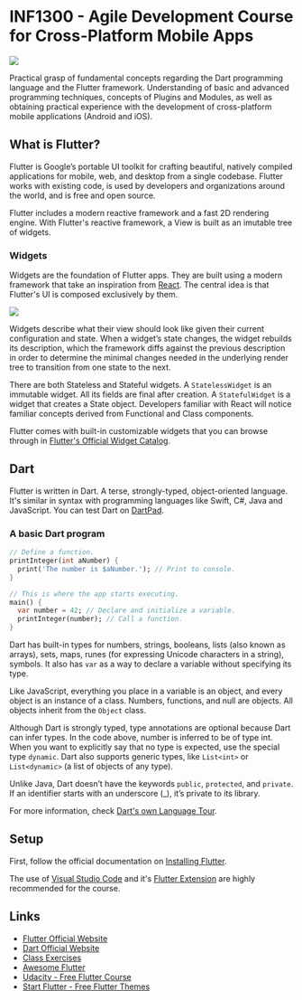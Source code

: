 # INF1300 - Agile Development Course for Cross-Platform Mobile Apps 

![](https://miro.medium.com/max/3200/0*LjBPCQFGjmSJ6D46.png)

Practical grasp of fundamental concepts regarding the Dart programming language and the Flutter framework. Understanding of basic and advanced programming techniques, concepts of Plugins and Modules, as well as obtaining practical experience with the development of cross-platform mobile applications (Android and iOS).

## What is Flutter?
Flutter is Google’s portable UI toolkit for crafting beautiful, natively compiled applications for mobile, web, and desktop from a single codebase. Flutter works with existing code, is used by developers and organizations around the world, and is free and open source.

Flutter includes a modern reactive framework and a fast 2D rendering engine. With Flutter's reactive framework, a View is built as an imutable tree of widgets. 

### Widgets
Widgets are the foundation of Flutter apps. They are built using a modern framework that take an inspiration from [React](https://github.com/pedrochamberlain/react-topic-path). The central idea is that Flutter's UI is composed exclusively by them.

![](https://gblobscdn.gitbook.com/assets%2F-LanYWbVFl837-fblbH8%2F-LiFm-Sr9OsLQFZjpJy3%2F-LiFm5eKD6Kxk4ghWuw5%2Fstate-management-explainer-5495afe6c3d6162f145107fe45794583bc4f2b55be377c76a92ab210be74c033.gif?alt=media&token=400ab588-1304-41cc-ab60-78ffe95134ba)

Widgets describe what their view should look like given their current configuration and state. When a widget’s state changes, the widget rebuilds its description, which the framework diffs against the previous description in order to determine the minimal changes needed in the underlying render tree to transition from one state to the next.

There are both Stateless and Stateful widgets. A `StatelessWidget` is an immutable widget. All its fields are final after creation. A `StatefulWidget` is a widget that creates a State object. Developers familiar with React will notice familiar concepts derived from Functional and Class components.

Flutter comes with built-in customizable widgets that you can browse through in [Flutter's Official Widget Catalog](https://flutter.dev/docs/development/ui/widgets).

## Dart
Flutter is written in Dart. A terse, strongly-typed, object-oriented language. It's similar in syntax with programming languages like Swift, C#, Java and JavaScript. You can test Dart on [DartPad](https://dartpad.dev/).

### A basic Dart program
```dart
// Define a function.
printInteger(int aNumber) {
  print('The number is $aNumber.'); // Print to console.
}

// This is where the app starts executing.
main() {
  var number = 42; // Declare and initialize a variable.
  printInteger(number); // Call a function.
}
```
Dart has built-in types for numbers, strings, booleans, lists (also known as arrays), sets, maps, runes (for expressing Unicode characters in a string), symbols. It also has `var` as a way to declare a variable without specifying its type.

Like JavaScript, everything you place in a variable is an object, and every object is an instance of a class. Numbers, functions, and null are objects. All objects inherit from the `Object` class.

Although Dart is strongly typed, type annotations are optional because Dart can infer types. In the code above, number is inferred to be of type int. When you want to explicitly say that no type is expected, use the special type `dynamic`. Dart also supports generic types, like `List<int>` or `List<dynamic>` (a list of objects of any type).

Unlike Java, Dart doesn’t have the keywords `public`, `protected`, and `private`. If an identifier starts with an underscore (_), it’s private to its library.

For more information, check [Dart's own Language Tour](https://dart.dev/guides/language/language-tour).

## Setup

First, follow the official documentation on [Installing Flutter](https://flutter.dev/docs/get-started/install).

The use of [Visual Studio Code](https://flutter.dev/docs/get-started/editor?tab=vscode) and it's [Flutter Extension](https://marketplace.visualstudio.com/items?itemName=Dart-Code.flutter) are highly recommended for the course.

## Links
- [Flutter Official Website](http://flutter.io)
- [Dart Official Website](https://dart.dev/)
- [Class Exercises](https://bitbucket.org/endler/workspace/projects/FLUT)
- [Awesome Flutter](https://github.com/Solido/awesome-flutter)
- [Udacity - Free Flutter Course](https://www.udacity.com/course/build-native-mobile-apps-with-flutter--ud905)
- [Start Flutter - Free Flutter Themes](https://startflutter.com/)
